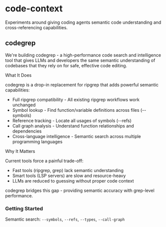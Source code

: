 # code-context

Experiments around giving coding agents semantic code understanding and cross-referencing capabilities.

## codegrep 
We're building codegrep - a high-performance code search and intelligence tool that gives LLMs and developers the same semantic understanding of codebases that they
  rely on for safe, effective code editing.

  What It Does

  codegrep is a drop-in replacement for ripgrep that adds powerful semantic capabilities:

  - Full ripgrep compatibility - All existing ripgrep workflows work unchanged
  - Symbol lookup - Find function/variable definitions across files (--symbols)
  - Reference tracking - Locate all usages of symbols (--refs)
  - Call graph analysis - Understand function relationships and dependencies
  - Cross-language intelligence - Semantic search across multiple programming languages

  Why It Matters

  Current tools force a painful trade-off:
  - Fast tools (ripgrep, grep) lack semantic understanding
  - Smart tools (LSP servers) are slow and resource-heavy
  - LLMs are reduced to guessing without proper code context

  codegrep bridges this gap - providing semantic accuracy with grep-level performance.


  ### Getting Started

  Semantic search: `--symbols`, `--refs`, `--types`, `--call-graph`